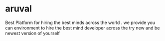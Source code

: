 # aruval
Best Platform for hiring the best minds across the world . we provide you can environment to hire the best mind developer across the try new and be newest version of yourself
